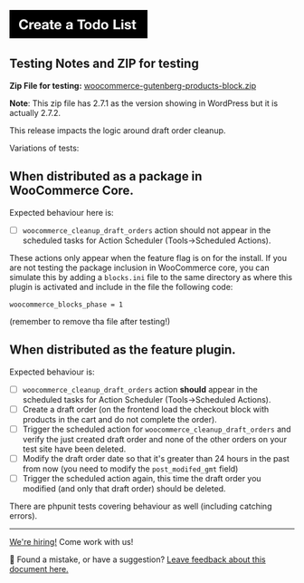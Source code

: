 [![Create Todo list](https://raw.githubusercontent.com/senadir/todo-my-markdown/master/public/github-button.svg?sanitize=true)](https://git-todo.netlify.app/create)

## Testing Notes and ZIP for testing

**Zip File for testing:**
[woocommerce-gutenberg-products-block.zip](https://github.com/woocommerce/woocommerce-gutenberg-products-block/files/4932938/woocommerce-gutenberg-products-block.zip)

**Note**: This zip file has 2.7.1 as the version showing in WordPress but it is actually 2.7.2.

This release impacts the logic around draft order cleanup.

Variations of tests:

## When distributed as a package in WooCommerce Core.

Expected behaviour here is:

* [ ] `woocommerce_cleanup_draft_orders` action should not appear in the scheduled tasks for Action Scheduler (Tools->Scheduled Actions).

These actions only appear when the feature flag is on for the install. If you are not testing the package inclusion in WooCommerce core, you can simulate this by adding a `blocks.ini` file to the same directory as where this plugin is activated and include in the file the following code:

```
woocommerce_blocks_phase = 1
```

(remember to remove tha file after testing!)

## When distributed as the feature plugin.

Expected behaviour is:

* [ ] `woocommerce_cleanup_draft_orders` action **should** appear in the scheduled tasks for Action Scheduler (Tools->Scheduled Actions).
* [ ] Create a draft order (on the frontend load the checkout block with products in the cart and do not complete the order).
* [ ] Trigger the scheduled action for `woocommerce_cleanup_draft_orders` and verify the just created draft order and none of the other orders on your test site have been deleted.
* [ ] Modify the draft order date so that it's greater than 24 hours in the past from now (you need to modify the `post_modifed_gmt` field)
* [ ] Trigger the scheduled action again, this time the draft order you modified (and only that draft order) should be deleted.

There are phpunit tests covering behaviour as well (including catching errors).


<!-- FEEDBACK -->
---

[We're hiring!](https://woocommerce.com/careers/) Come work with us!

🐞 Found a mistake, or have a suggestion? [Leave feedback about this document here.](https://github.com/woocommerce/woocommerce-gutenberg-products-block/issues/new?assignees=&labels=type%3A+documentation&template=--doc-feedback.md&title=Feedback%20on%20./docs/testing/releases/272.md)
<!-- /FEEDBACK -->

